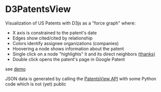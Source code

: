 # D3PatentsView
Visualization of US Patents with D3js as a "force graph" where:
* X axis is constrained to the patent's date
* Edges show cited/cited by relationship
* Colors identify  assignee organizations (companies)
* Hoovering a node shows information about the patent
* Single click on a node "highlights" it and its direct neighbors [(thanks)](http://www.coppelia.io/2014/07/an-a-to-z-of-extra-features-for-the-d3-force-layout/)
* Double click opens the patent's page in Google Patent

see [demo](https://goulu.github.io/D3PatentsView)

JSON data is generated by calling the [PatentsView API](http://www.patentsview.org/api/doc.html) 
with some Python code which is not (yet) public